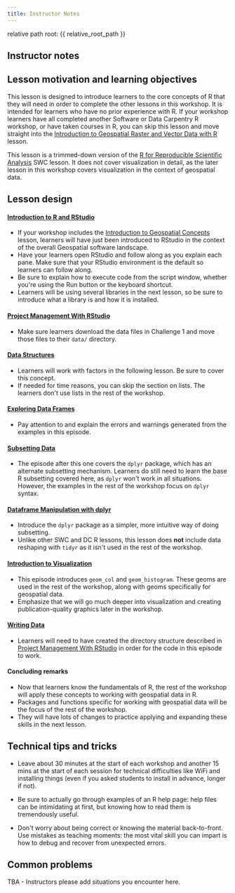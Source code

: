 ```yaml
---
title: Instructor Notes
---
```




relative path root: {{ relative\_root\_path }}

## Instructor notes

## Lesson motivation and learning objectives

This lesson is designed to introduce learners to the core concepts of R
that they will need in order to complete the other lessons
in this workshop. It is intended for learners who have no prior experience with
R. If your workshop learners have all completed another Software or Data
Carpentry R workshop, or have taken courses in R, you can skip this lesson
and move straight into the
[Introduction to Geospatial Raster and Vector Data with R](https://datacarpentry.org/r-raster-vector-geospatial/) lesson.

This lesson is a trimmed-down version of the
[R for Reproducible Scientific Analysis](https://swcarpentry.github.io/r-novice-gapminder) SWC lesson. It does not cover visualization in detail,
as the later lesson in this workshop covers visualization in the context of
geospatial data.

## Lesson design

#### [Introduction to R and RStudio](../episodes/01-rstudio-intro.Rmd)

- If your workshop includes the [Introduction to Geospatial Concepts](https://datacarpentry.org/organization-geospatial/) lesson, learners will have
  just been introduced to RStudio in the context of the overall Geospatial
  software landscape.
- Have your learners open RStudio and follow along as you explain each pane. Make sure that your RStudio environment is the default so learners can follow along.
- Be sure to explain how to execute code from the script window, whether you're
  using the Run button or the keyboard shortcut.
- Learners will be using several libraries in the next lesson, so be sure to
  introduce what a library is and how it is installed.

#### [Project Management With RStudio](../episodes/02-project-intro.Rmd)

- Make sure learners download the data files in Challenge 1 and move those files
  to their `data/` directory.

#### [Data Structures](../episodes/03-data-structures-part1.Rmd)

- Learners will work with factors in the following lesson. Be sure to
  cover this concept.
- If needed for time reasons, you can skip the section on lists. The learners
  don't use lists in the rest of the workshop.

#### [Exploring Data Frames](../episodes/04-data-structures-part2.Rmd)

- Pay attention to and explain the errors and warnings generated from the examples in this episode.

#### [Subsetting Data](../episodes/05-data-subsetting.Rmd)

- The episode after this one covers the `dplyr` package, which has an
  alternate subsetting mechanism. Learners do still need to learn the
  base R subsetting covered here, as `dplyr` won't work in all situations. However,
  the examples in the rest of the workshop focus on `dplyr` syntax.

#### [Dataframe Manipulation with dplyr](../episodes/06-dplyr.Rmd)

- Introduce the `dplyr` package as a simpler, more intuitive way of doing
  subsetting.
- Unlike other SWC and DC R lessons, this lesson does **not** include data
  reshaping with `tidyr` as it isn't used in the rest of the workshop.

#### [Introduction to Visualization](../episodes/07-plot-ggplot2.Rmd)

- This episode introduces `geom_col` and `geom_histogram`. These geoms are used
  in the rest of the workshop, along with geoms specifically for geospatial data.
- Emphasize that we will go much deeper into visualization and creating
  publication-quality graphics later in the workshop.

#### [Writing Data](../episodes/08-writing-data.Rmd)

- Learners will need to have created the directory structure described in
  [Project Management With RStudio](../episodes/02-project-intro.Rmd) in order for the code
  in this episode to work.

#### Concluding remarks

- Now that learners know the fundamentals of R, the rest of the workshop
  will apply these concepts to working with geospatial data in R.
- Packages and functions specific for working with geospatial data will be
  the focus of the rest of the workshop.
- They will have lots of changes to practice applying and expanding these
  skills in the next lesson.

## Technical tips and tricks

- Leave about 30 minutes at the start of each workshop and another 15 mins
  at the start of each session for technical difficulties like WiFi and
  installing things (even if you asked students to install in advance, longer if
  not).

- Be sure to actually go through examples of an R help page: help files
  can be intimidating at first, but knowing how to read them is tremendously
  useful.

- Don't worry about being correct or knowing the material back-to-front. Use
  mistakes as teaching moments: the most vital skill you can impart is how to
  debug and recover from unexpected errors.

## Common problems

TBA - Instructors please add situations you encounter here.





